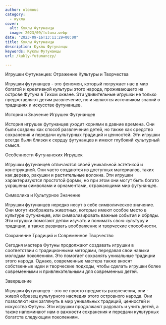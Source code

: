 ```yaml
---
author: olomouc
category:
  - куклы
cover:
  alt: Куклы Футунанцы
  image: 2023/09/futuna.webp
date: "2023-09-16T13:11:29+00:00"
title: Куклы Футунанцы
description: Куклы Футунанцы
keywords: Куклы Футунанцы
url: /kukly-futunanczy/

---
```

Игрушки Футунанцев: Отражение Культуры и Творчества

Игрушки футунанцев \- это феномен, который погружает нас в мир богатой и креативной культуры этого народа, проживающего на острове Футуна в Тихом океане. Эти удивительные игрушки не только предоставляют детям развлечение, но и являются источником знаний о традициях и искусстве футунанцев.

История и Значение Игрушек Футунанцев

История игрушек футунанцев уходит корнями в давние времена. Они были созданы как способ развлечения детей, но также как средство сохранения и передачи культурных традиций и ценностей. Эти игрушки всегда были близки к сердцу футунанцев и имеют глубокий культурный смысл.

Особенности Футунанских Игрушек

Игрушки футунанцев отличаются своей уникальной эстетикой и конструкцией. Они часто создаются из доступных материалов, таких как дерево, ракушки и растительные волокна. Эти игрушки характеризуются простотой формы, но при этом они могут быть богато украшены символами и орнаментами, отражающими мир футунанцев.

Символика и Культурное Значение

Игрушки футунанцев нередко несут в себе символическое значение. Они могут изображать животных, которые имеют особое место в культуре футунанцев, или символизировать важные события и обряды. Эти игрушки помогают детям изучать и понимать свою культуру и традиции, а также развивать воображение и творческие способности.

Сохранение Традиций и Современное Творчество

Сегодня мастера Футуны продолжают создавать игрушки в соответствии с традиционными методами, передавая свои навыки молодым поколениям. Это помогает сохранять уникальные традиции этого народа. Однако, современные мастера также вносят собственные идеи и творческие подходы, чтобы сделать игрушки более современными и привлекательными для современных детей.

Завершение

Игрушки футунанцев \- это не просто предметы развлечения, они \- живой образец культурного наследия этого островного народа. Они позволяют нам заглянуть в мир уникальных традиций, ценностей и искусства Футуны. Эти игрушки продолжают радовать и учить детей, а также напоминают нам о важности сохранения и передачи культурных богатств следующим поколениям.
